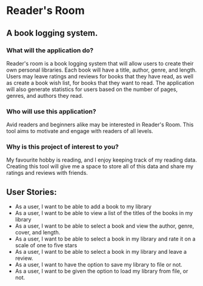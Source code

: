 # Reader's Room

## A book logging system.

### What will the application do?

Reader's room is a book logging system that will allow users to create their
own personal libraries. Each book will have a title, author, genre, and length. Users may leave ratings and reviews for 
books that they have read, as well as create a book wish list, for books that they want to read. The application will also
generate statistics for users based on the number of pages, genres, and authors they read.

### Who will use this application?

Avid readers and beginners alike may be interested in Reader's Room. This tool aims to motivate and engage with readers of all levels.

### Why is this project of interest to you?

My favourite hobby is reading, and I enjoy keeping track of my reading data. Creating this tool will give me a space to 
store all of this data and share my ratings and reviews with friends. 


## User Stories:
- As a user, I want to be able to add a book to my library
- As a user, I want to be able to view a list of the titles of the books in my library
- As a user, I want to be able to select a book and view the author, genre, cover, and length.
- As a user, I want to be able to select a book in my library and rate it on a scale of one to five stars
- As a user, I want to be able to select a book in my library and leave a review.
- As a user, I want to have the option to save my library to file or not.
- As a user, I want to be given the option to load my library from file, or not.

